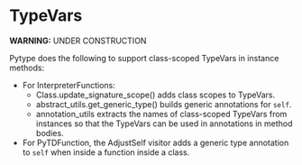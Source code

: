 # TypeVars

<!--* freshness: { exempt: true } *-->

**WARNING:** UNDER CONSTRUCTION

Pytype does the following to support class-scoped TypeVars in instance methods:

*   For InterpreterFunctions:
    *   Class.update_signature_scope() adds class scopes to TypeVars.
    *   abstract_utils.get_generic_type() builds generic annotations for `self`.
    *   annotation_utils extracts the names of class-scoped TypeVars from
        instances so that the TypeVars can be used in annotations in method
        bodies.
*   For PyTDFunction, the AdjustSelf visitor adds a generic type annotation to
    `self` when inside a function inside a class.
